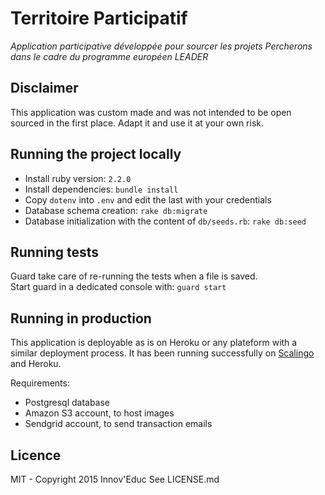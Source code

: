 # Territoire Participatif

_Application participative développée pour sourcer les projets Percherons
dans le cadre du programme européen LEADER_

## Disclaimer

This application was custom made and was not intended to be open sourced in the first place.
Adapt it and use it at your own risk.

## Running the project locally

* Install ruby version: `2.2.0`
* Install dependencies: `bundle install`
* Copy `dotenv` into `.env` and edit the last with your credentials
* Database schema creation: `rake db:migrate`
* Database initialization with the content of `db/seeds.rb`: `rake db:seed`

## Running tests

Guard take care of re-running the tests when a file is saved.  
Start guard in a dedicated console with: `guard start`

## Running in production

This application is deployable as is on Heroku or any plateform with a similar 
deployment process. It has been running successfully on [Scalingo](https://scalingo.com/) and Heroku.

Requirements:

* Postgresql database
* Amazon S3 account, to host images
* Sendgrid account, to send transaction emails

## Licence

MIT - Copyright 2015 Innov'Educ
See LICENSE.md
